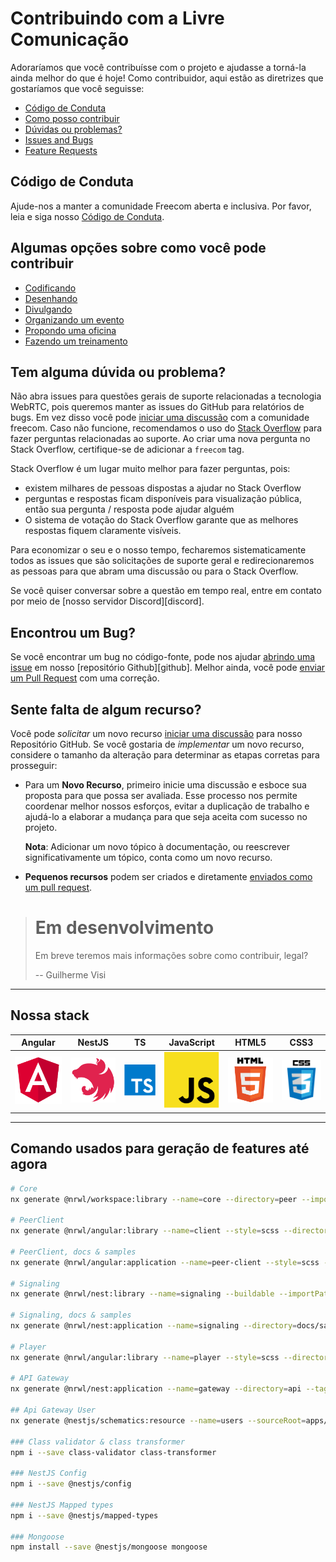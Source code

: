 # Contribuindo com a Livre Comunicação

Adoraríamos que você contribuísse com o projeto e ajudasse a torná-la ainda melhor do que é hoje! Como contribuidor, aqui estão as diretrizes que gostaríamos que você seguisse:

 - [Código de Conduta](#coc)
 - [Como posso contribuir](#how-to)
 - [Dúvidas ou problemas?](#question)
 - [Issues and Bugs](#issue)
 - [Feature Requests](#feature)
## <a name="coc"></a> Código de Conduta

Ajude-nos a manter a comunidade Freecom aberta e inclusiva. Por favor, leia e siga nosso [Código de Conduta](CODE_OF_CONDUCT.md).

## <a name="how-to"></a> Algumas opções sobre como você pode contribuir

- [Codificando](#code)
- [Desenhando](#design)
- [Divulgando](#adversiting)
- [Organizando um evento](#events)
- [Propondo uma oficina](#workshops)
- [Fazendo um treinamento](#trainings)

## <a name="question"></a> Tem alguma dúvida ou problema?

Não abra issues para questões gerais de suporte relacionadas a tecnologia WebRTC, pois queremos manter as issues do GitHub para relatórios de bugs. Em vez disso você pode [iniciar uma discussão](https://github.com/guiseek/freecom/discussions/new) com a comunidade freecom. Caso não funcione, recomendamos o uso do [Stack Overflow](https://stackoverflow.com/questions/tagged/freecom) para fazer perguntas relacionadas ao suporte. Ao criar uma nova pergunta no Stack Overflow, certifique-se de adicionar a `freecom` tag.

Stack Overflow é um lugar muito melhor para fazer perguntas, pois:

 - existem milhares de pessoas dispostas a ajudar no Stack Overflow
 - perguntas e respostas ficam disponíveis para visualização pública, então sua pergunta / resposta pode ajudar alguém
- O sistema de votação do Stack Overflow garante que as melhores respostas fiquem claramente visíveis.

Para economizar o seu e o nosso tempo, fecharemos sistematicamente todos as issues que são solicitações de suporte geral e redirecionaremos as pessoas para que abram uma discussão ou para o Stack Overflow.

Se você quiser conversar sobre a questão em tempo real, entre em contato por meio de [nosso servidor Discord][discord].


## <a name="issue"></a> Encontrou um Bug?

Se você encontrar um bug no código-fonte, pode nos ajudar [abrindo uma issue](https://github.com/guiseek/freecom/discussions/new) em nosso [repositório Github][github].
Melhor ainda, você pode [enviar um Pull Request](#submit-pr) com uma correção.

## <a name="feature"></a> Sente falta de algum recurso?
Você pode *solicitar* um novo recurso [iniciar uma discussão](https://github.com/guiseek/freecom/discussions/new) para nosso Repositório GitHub.
Se você gostaria de *implementar* um novo recurso, considere o tamanho da alteração para determinar as etapas corretas para prosseguir:

* Para um **Novo Recurso**, primeiro inicie uma discussão e esboce sua proposta para que possa ser avaliada.
  Esse processo nos permite coordenar melhor nossos esforços, evitar a duplicação de trabalho e ajudá-lo a elaborar a mudança para que seja aceita com sucesso no projeto.

  **Nota**: Adicionar um novo tópico à documentação, ou reescrever significativamente um tópico, conta como um novo recurso.

* **Pequenos recursos** podem ser criados e diretamente [enviados como um pull request](#submit-pr).

## <a name="submit-pr"></a>
> # Em desenvolvimento
> Em breve teremos mais informações sobre como contribuir, legal?
> 
> -- Guilherme Visi

---

## Nossa stack

| Angular                                                                              | NestJS                                                                     | TS                                                                   | JavaScript                                                                  | HTML5                                                                         | CSS3                                                                          |
| ----------------------------------------------------------------------------- | ------------------------------------------------------------------------- | --------------------------------------------------------------------------- | --------------------------------------------------------------------------- | ------------------------------------------------------------------------ | ------------------------------------------------------------------------ |
| ![Angular](apps/docs/samples/peer-client/src/assets/images/logos/angular.svg) | ![NestJS](apps/docs/samples/peer-client/src/assets/images/logos/nest.svg) | ![TypeScript](apps/docs/samples/peer-client/src/assets/images/logos/ts.svg) | ![JavaScript](apps/docs/samples/peer-client/src/assets/images/logos/js.svg) | ![HTML5](apps/docs/samples/peer-client/src/assets/images/logos/html.svg) | ![HTML5](docs/assets/images/logos/css.svg) |

---

## Comando usados para geração de features até agora

```sh
# Core
nx generate @nrwl/workspace:library --name=core --directory=peer --importPath=@freecom/peer-core

# PeerClient
nx generate @nrwl/angular:library --name=client --style=scss --directory=peer --buildable --importPath=@freecom/peer-client --linter=eslint --prefix=peer --publishable --tags=side:client,type:feature --no-interactive

# PeerClient, docs & samples
nx generate @nrwl/angular:application --name=peer-client --style=scss --directory=docs/samples --linter=eslint --prefix=sample --routing --tags=side:client,type:app --no-interactive

# Signaling
nx generate @nrwl/nest:library --name=signaling --buildable --importPath=@freecom/signaling --publishable --tags=side:server,type:feature --target=es2019 --no-interactive

# Signaling, docs & samples
nx generate @nrwl/nest:application --name=signaling --directory=docs/samples --frontendProject=docs-samples-peer-client --tags=side:server,type:app --no-interactive

# Player
nx generate @nrwl/angular:library --name=player --style=scss --directory=peer --buildable --importPath=@freecom/peer-player --linter=eslint --prefix=peer --publishable --tags=side:client,type:feature,scope:peer --no-interactive

# API Gateway
nx generate @nrwl/nest:application --name=gateway --directory=api --tags=side:server,type:app,scope:api --no-interactive

## Api Gateway User
nx generate @nestjs/schematics:resource --name=users --sourceRoot=apps/api/gateway/src --type=ws --no-interactive

### Class validator & class transformer
npm i --save class-validator class-transformer

### NestJS Config
npm i --save @nestjs/config

### NestJS Mapped types
npm i --save @nestjs/mapped-types

### Mongoose
npm install --save @nestjs/mongoose mongoose
```
